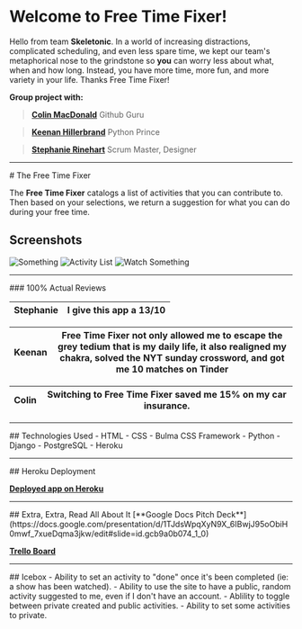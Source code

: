 # Welcome to Free Time Fixer!
Hello from team **Skeletonic**. In a world of increasing distractions, complicated scheduling, and even less spare time, we kept our team's metaphorical nose to the grindstone so **you** can worry less about what, when and how long. Instead, you have more time, more fun, and more variety in your life. Thanks Free Time Fixer!

**Group project with:**
>[**Colin MacDonald**](https://github.com/cbmacd1213/) 
 Github Guru 

>  [**Keenan Hillerbrand**](https://github.com/khillerb) 
Python Prince

> [**Stephanie Rinehart**](https://github.com/cbmacd1213/) 
Scrum Master, Designer


<hr> 
# The Free Time Fixer

The **Free Time Fixer** catalogs a list of activities that you can contribute to. Then based on your selections, we return a suggestion for what you can do during your free time.

## Screenshots

![Something](/images/homepageftf.png)
![Activity List](/images/showftf.png)
![Watch Something](/images/searchftf.png)

<hr>
### 100% Actual Reviews

| Stephanie | I give this app a 13/10 |
|-----------|---|  

| Keenan | Free Time Fixer not only allowed me to escape the grey tedium that is my daily life, it also realigned my chakra, solved the NYT sunday crossword, and got me 10 matches on Tinder|
|--------|---|

| Colin |  Switching to Free Time Fixer saved me 15% on my car insurance.|
|-------|---|

<hr>
## Technologies Used
- HTML
- CSS 
- Bulma CSS Framework
- Python 
- Django 
- PostgreSQL
- Heroku
<hr> 
## Heroku Deployment

[**Deployed app on Heroku**](https://freetime-fixer.herokuapp.com/)

<hr>
## Extra, Extra, Read All About It
[**Google Docs Pitch Deck**](https://docs.google.com/presentation/d/1TJdsWpqXyN9X_6IBwjJ95oObiH0mwf_7xueDqma3jkw/edit#slide=id.gcb9a0b074_1_0)  

[**Trello Board**](https://trello.com/b/805Ec9Hv/free-time-fixer)

<hr>
## Icebox
- Ability to set an activity to "done" once it's been completed (ie: a show has been watched).
- Ability to use the site to have a public, random activity suggested to me, even if I don't have an account.
- Ablility to toggle between private created and public activities.
- Ability to set some activities to private.





